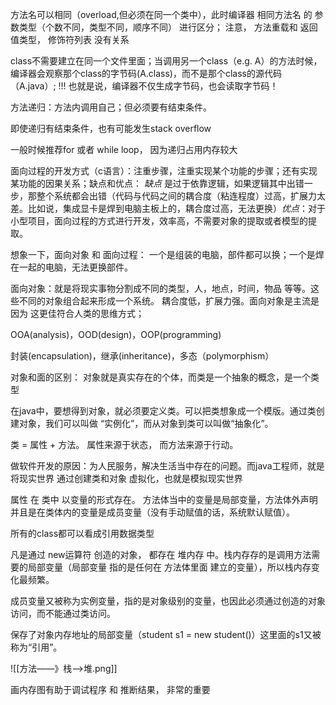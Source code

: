 方法名可以相同（overload,但必须在同一个类中），此时编译器 相同方法名 的 参数类型（个数不同，类型不同，顺序不同） 进行区分； 注意， 方法重载和 返回值类型， 修饰符列表 没有关系

class不需要建立在同一个文件里面；当调用另一个class（e.g. A）的方法时候，编译器会观察那个class的字节码(A.class)，而不是那个class的源代码（A.java）; !!! 也就是说，编译器不仅生成字节码，也会读取字节码！

方法递归：方法内调用自己；但必须要有结束条件。

即使递归有结束条件，也有可能发生stack overflow

一般时候推荐for 或者 while loop， 因为递归占用内存较大

面向过程的开发方式（c语言）：注重步骤，注重实现某个功能的步骤；还有实现某功能的因果关系；缺点和优点： *缺点* 是过于依靠逻辑，如果逻辑其中出错一步，那整个系统都会出错（代码与代码之间的耦合度（粘连程度）过高，扩展力太差。比如说，集成显卡是焊到电脑主板上的，耦合度过高，无法更换）*优点*：对于小型项目，面向过程的方式进行开发，效率高，不需要对象的提取或者模型的提取。

想象一下，面向对象 和 面向过程： 一个是组装的电脑，部件都可以换；一个是焊在一起的电脑，无法更换部件。

面向对象：就是将现实事物分割成不同的类型，人，地点，时间，物品 等等。这些不同的对象组合起来形成一个系统。 耦合度低，扩展力强。面向对象是主流是因为 这更佳符合人类的思维方式；

OOA(analysis)，OOD(design)，OOP(programming)

封装(encapsulation)，继承(inheritance)，多态（polymorphism）

对象和面的区别： 对象就是真实存在的个体，而类是一个抽象的概念，是一个类型

在java中，要想得到对象，就必须要定义类。可以把类想象成一个模版。通过类创建对象，我们可以叫做 “实例化”，而从对象到类可以叫做“抽象化”。

类 = 属性 + 方法。 属性来源于状态， 而方法来源于行动。

做软件开发的原因：为人民服务，解决生活当中存在的问题。而java工程师，就是将现实世界 通过创建类和对象 虚拟化，也就是模拟现实世界

属性 在 类中 以变量的形式存在。 方法体当中的变量是局部变量，方法体外声明并且是在类体内的变量是成员变量（没有手动赋值的话，系统默认赋值）。

所有的class都可以看成引用数据类型 

凡是通过 new运算符 创造的对象， 都存在 堆内存 中。栈内存存的是调用方法需要的局部变量（局部变量 指的是任何在 方法体里面 建立的变量），所以栈内存变化最频繁。

成员变量又被称为实例变量，指的是对象级别的变量，也因此必须通过创造的对象访问，而不能通过类访问。

保存了对象内存地址的局部变量（student s1 = new student()）这里面的s1又被称为“引用”。

![[方法——》栈——>堆.png]]

画内存图有助于调试程序 和 推断结果， 非常的重要



























